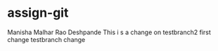 # assign-git
Manisha Malhar Rao Deshpande
This i s a change on testbranch2
first change
testbranch change